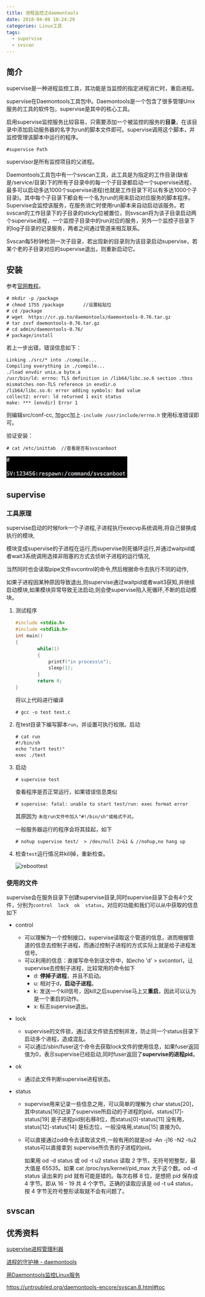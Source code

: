```yaml
---
title: 进程监控之daemontools
date: 2018-04-08 10:24:29
categories: Linux工具
tags:
  - supervise
  - svscan
---
```


## 简介

supervise是一种进程监控工具，其功能是当监控的指定进程消亡时，重启进程。

supervise在Daemontools工具包中。Daemontools是一个包含了很多管理Unix服务的工具的软件包，supervise是其中的核心工具。

启用supervise监控服务比较容易，只需要添加一个被监控的服务的**目录**，在该目录中添加启动服务器的名字为run的脚本文件即可。supervise调用这个脚本，并监控管理该脚本中运行的程序。 

```shell
#supervise Path
```

supervisor是所有监控项目的父进程。

Daemontools工具包中有一个svscan工具，此工具是为指定的工作目录(缺省是/service/目录)下的所有子目录中的每一个子目录都启动一个supervise进程，最多可以启动多达1000个supervise进程(也就是工作目录下可以有多达1000个子目录)。其中每个子目录下都会有一个名为run的用来启动对应服务的脚本程序。Supervise会监控该服务，在服务消亡时使用run脚本来自动启动该服务。若svscan的工作目录下的子目录的sticky位被置位，则svscan将为该子目录启动两个supervise进程，一个监控子目录中的run对应的服务，另外一个监控子目录下的log子目录的记录服务，两者之间通过管道来相互联系。

Svscan每5秒钟检测一次子目录，若出现新的目录则为该目录启动supervise，若某个老的子目录对应的supervise退出，则重新启动它。

## 安装

参考[官网教程](https://cr.yp.to/daemontools/install.html)。

```shell
# mkdir -p /package
# chmod 1755 /package		//设置粘贴位
# cd /package
# wget  https://cr.yp.to/daemontools/daemontools-0.76.tar.gz
# tar zxvf daemontools-0.76.tar.gz
# cd admin/daemontools-0.76/
# package/install
```

若上一步出错，错误信息如下：

```shell
Linking ./src/* into ./compile...
Compiling everything in ./compile...
./load envdir unix.a byte.a 
/usr/bin/ld: errno: TLS definition in /lib64/libc.so.6 section .tbss mismatches non-TLS reference in envdir.o
/lib64/libc.so.6: error adding symbols: Bad value
collect2: error: ld returned 1 exit status
make: *** [envdir] Error 1
```

则编辑src/conf-cc, 加gcc加上`-include /usr/include/errno.h` 使用标准错误即可。

验证安装：

```shell
# cat /etc/inittab 	//查看是否有svscanboot
```

![initab文件](/images/进程监控之daemontools/initab文件.png)

## supervise

### 工具原理

supervise启动的时候fork一个子进程,子进程执行execvp系统调用,将自己替换成执行的模块,

模块变成supervise的子进程在运行,而supervise则死循环运行,并通过waitpid或者wait3系统调用选择非阻塞的方式去侦听子进程的运行情况,

当然同时也会读取pipe文件svcontrol的命令,然后根据命令去执行不同的动作,

如果子进程因某种原因导致退出,则supervise通过waitpid或者wait3获知,并继续启动模块,如果模块异常导致无法启动,则会使supervise陷入死循环,不断的启动模块。

1. 测试程序

   ```c
   #include <stdio.h>
   #include <stdlib.h>
   int main()
   {
           while(1)
           {
               printf("in process\n");
               sleep(1);
           }
           return 0;
   }
   ```

   将以上代码进行编译

   ```shell
   # gcc -o test test.c
   ```

2. 在test目录下编写脚本`run`，并设置可执行权限。启动

   ```shell
   # cat run
   #!/bin/sh
   echo "start test!"
   exec ./test
   ```

3. 启动

   ```shell
   # supervise test 
   ```

   查看程序是否正常运行，如果错误信息类似

   ```shell
   # supervise: fatal: unable to start test/run: exec format error
   ```

   其原因为 `未在run文件中加入"#!/bin/sh"或格式不对`。

   一般服务器运行的程序会将其挂起，如下

   ```shell
   # nohup supervise test/  > /dev/null 2>&1 & //nohup,no hang up
   ```

4. 检查`test`运行情况并kill掉，重新检查。

   ![reboottest](/images/进程监控之daemontools/reboottest.png)


### 使用的文件

supervise会在服务目录下创建supervise目录,同时supervise目录下会有4个文件，分别为`control  lock  ok  status`，对应的功能和我们可以从中获取的信息如下

- control

  - 可以理解为一个控制接口，supervise读取这个管道的信息，进而根据管道的信息去控制子进程，而通过控制子进程的方式实际上就是给子进程发信号。
  - 可以利用的信息：直接写命令到该文件中，如echo 'd' > svcontorl，让supervise去控制子进程，比较常用的命令如下
    - d: **停掉子进程**，并且不启动。
    - u: 相对于d，**启动子进程**。
    - k: 发送一个kill信号，因kill之后supervise马上又**重启**，因此可以认为是一个重启的动作。
    - x: 标志supervise退出。

- lock

  - supervise的文件锁，通过该文件锁去控制并发，防止同一个status目录下启动多个进程，造成混乱。
  - 可以通过/sbin/fuser这个命令去获取lock文件的使用信息，如果fuser返回值为0，表示supervise已经启动,同时fuser返回了**supervise的进程pid**。

- ok

  - 通过此文件判断supervise进程状态。

- status

  - supervise用来记录一些信息之用，可以简单的理解为 char status[20]，其中status[16]记录了supervise所启动的子进程的pid，status[17]-status[19] 是子进程pid别右移8位，而status[0]-status[11] 没有用，status[12]-status[14] 是标志位，一般没啥用,status[15] 直接为0。

  - 可以直接通过od命令去读取该文件,一般有用的就是od -An -j16 -N2 -tu2 status可以直接拿到 supervise所负责的子进程的pid。

    如果用 od -d status 或  od -t u2 status 读取 2 字节，无符号短整型，最大值是 65535。如果 cat /proc/sys/kernel/pid_max 大于这个数。od -d status 读出来的 pid 就有可能是错的。每次右移 8 位，是想把 pid 保存成 4 字节。即从 16 - 19 共 4 个字节。正确的读取应该是 od -t u4 status，按 4 字节无符号整形读取就不会有问题了。

## svscan



   ## 优秀资料

[supervise进程管理利器](https://blog.csdn.net/u012373815/article/details/70217030)

[进程的守护神 - daemontools](http://linbo.github.io/2013/02/24/daemontools)

[用Daemontools监控Linux服务](http://naixwf.github.io/2015/07/21/2014-11-19-daemontools/)

https://untroubled.org/daemontools-encore/svscan.8.html#toc